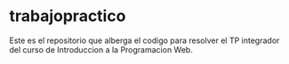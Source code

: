 # trabajopractico
Este es el repositorio que alberga el codigo para resolver el TP integrador del curso de Introduccion a la Programacion Web.
